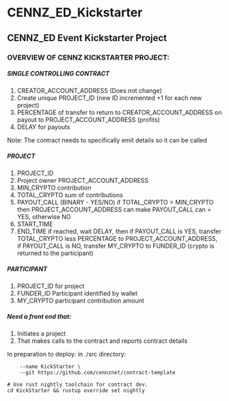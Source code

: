 # CENNZ_ED_Kickstarter

## CENNZ_ED Event Kickstarter Project

### OVERVIEW OF CENNZ KICKSTARTER PROJECT:

##### SINGLE CONTROLLING CONTRACT
1. CREATOR_ACCOUNT_ADDRESS (Does not change)
2. Create unique PROJECT_ID (new ID incremented +1 for each new project)
3. PERCENTAGE of transfer to return to CREATOR_ACCOUNT_ADDRESS on payout to PROJECT_ACCOUNT_ADDRESS (profits)
4. DELAY for payouts

Note: The contract needs to specifically emit details so it can be called

##### PROJECT
1. PROJECT_ID
2. Project owner PROJECT_ACCOUNT_ADDRESS
3. MIN_CRYPTO contribution
4. TOTAL_CRYPTO sum of contributions
5. PAYOUT_CALL (BINARY - YES/NO) if TOTAL_CRYPTO > MIN_CRYPTO then PROJECT_ACCOUNT_ADDRESS can make PAYOUT_CALL can = YES, otherwise NO
6. START_TIME
7. END_TIME if reached, wait DELAY, then if PAYOUT_CALL is YES, transfer TOTAL_CRYPTO less PERCENTAGE to PROJECT_ACCOUNT_ADDRESS, if PAYOUT_CALL is NO, transfer MY_CRYPTO to FUNDER_ID (crypto is returned to the participant)

##### PARTICIPANT
1. PROJECT_ID for project
2. FUNDER_ID Participant identified by wallet
3. MY_CRYPTO participant contribution amount

##### Need a front end that:
1. Initiates a project
2. That makes calls to the contract and reports contract details


In preparation to deploy: in ./src directory:

```cargo generate \
    --name KickStarter \
    --git https://github.com/cennznet/contract-template

# Use rust nightly toolchain for contract dev.
cd KickStarter && rustup override set nightly
```
